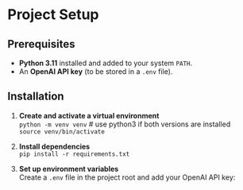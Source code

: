 # Project Setup

## Prerequisites
- **Python 3.11** installed and added to your system `PATH`.
- An **OpenAI API key** (to be stored in a `.env` file).

## Installation

1. **Create and activate a virtual environment**  
   `python -m venv venv`   # use python3 if both versions are installed  
   `source venv/bin/activate`

2. **Install dependencies**  
   `pip install -r requirements.txt`

3. **Set up environment variables**  
   Create a `.env` file in the project root and add your OpenAI API key:  
